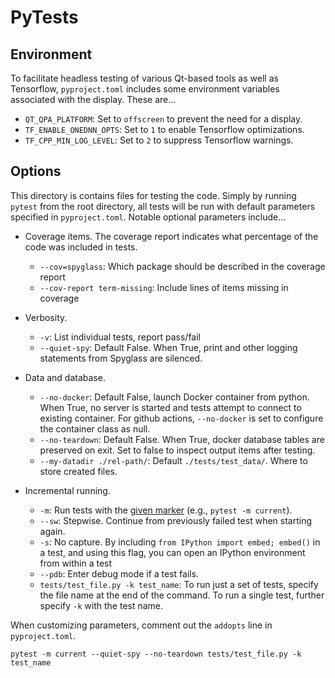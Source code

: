 # PyTests

## Environment

To facilitate headless testing of various Qt-based tools as well as Tensorflow,
`pyproject.toml` includes some environment variables associated with the
display. These are...

- `QT_QPA_PLATFORM`: Set to `offscreen` to prevent the need for a display.
- `TF_ENABLE_ONEDNN_OPTS`: Set to `1` to enable Tensorflow optimizations.
- `TF_CPP_MIN_LOG_LEVEL`: Set to `2` to suppress Tensorflow warnings.

<!-- - `DISPLAY`: Set to `:0` to prevent the need for a display. -->

## Options

This directory is contains files for testing the code. Simply by running
`pytest` from the root directory, all tests will be run with default parameters
specified in `pyproject.toml`. Notable optional parameters include...

- Coverage items. The coverage report indicates what percentage of the code was
    included in tests.

    - `--cov=spyglass`: Which package should be described in the coverage report
    - `--cov-report term-missing`: Include lines of items missing in coverage

- Verbosity.

    - `-v`: List individual tests, report pass/fail
    - `--quiet-spy`: Default False. When True, print and other logging statements
        from Spyglass are silenced.

- Data and database.

    - `--no-docker`: Default False, launch Docker container from python. When
        True, no server is started and tests attempt to connect to existing
        container. For github actions, `--no-docker` is set to configure the
        container class as null.
    - `--no-teardown`: Default False. When True, docker database tables are
        preserved on exit. Set to false to inspect output items after testing.
    - `--my-datadir ./rel-path/`: Default `./tests/test_data/`. Where to store
        created files.

- Incremental running.

    - `-m`: Run tests with the
        [given marker](https://docs.pytest.org/en/6.2.x/usage.html#specifying-tests-selecting-tests)
        (e.g., `pytest -m current`).
    - `--sw`: Stepwise. Continue from previously failed test when starting again.
    - `-s`: No capture. By including `from IPython import embed; embed()` in a
        test, and using this flag, you can open an IPython environment from within
        a test
    - `--pdb`: Enter debug mode if a test fails.
    - `tests/test_file.py -k test_name`: To run just a set of tests, specify the
        file name at the end of the command. To run a single test, further specify
        `-k` with the test name.

When customizing parameters, comment out the `addopts` line in `pyproject.toml`.

```console
pytest -m current --quiet-spy --no-teardown tests/test_file.py -k test_name
```

